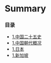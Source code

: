 # Summary

### 目录

* [1.中国二十五史](docs/1.md)
* [1.中国朝代概况](docs/2.md)
* [1.日本](docs/japanese.md)
* [1.新加坡](docs/3.md)
